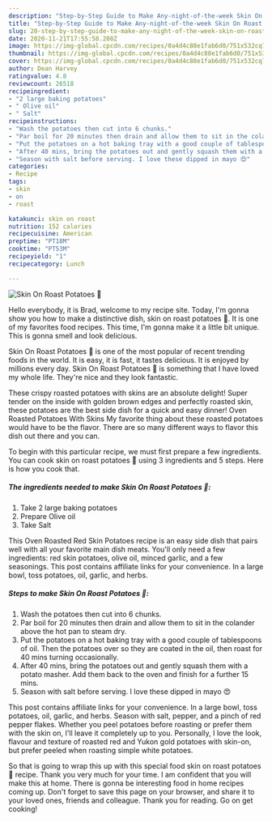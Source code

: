 ```yaml
---
description: "Step-by-Step Guide to Make Any-night-of-the-week Skin On Roast Potatoes 🥔"
title: "Step-by-Step Guide to Make Any-night-of-the-week Skin On Roast Potatoes 🥔"
slug: 20-step-by-step-guide-to-make-any-night-of-the-week-skin-on-roast-potatoes
date: 2020-11-21T17:55:58.208Z
image: https://img-global.cpcdn.com/recipes/0a4d4c88e1fab6d0/751x532cq70/skin-on-roast-potatoes-🥔-recipe-main-photo.jpg
thumbnail: https://img-global.cpcdn.com/recipes/0a4d4c88e1fab6d0/751x532cq70/skin-on-roast-potatoes-🥔-recipe-main-photo.jpg
cover: https://img-global.cpcdn.com/recipes/0a4d4c88e1fab6d0/751x532cq70/skin-on-roast-potatoes-🥔-recipe-main-photo.jpg
author: Dean Harvey
ratingvalue: 4.8
reviewcount: 26518
recipeingredient:
- "2 large baking potatoes"
- " Olive oil"
- " Salt"
recipeinstructions:
- "Wash the potatoes then cut into 6 chunks."
- "Par boil for 20 minutes then drain and allow them to sit in the colander above the hot pan to steam dry."
- "Put the potatoes on a hot baking tray with a good couple of tablespoons of oil. Then the potatoes over so they are coated in the oil, then roast for 40 mins turning occasionally."
- "After 40 mins, bring the potatoes out and gently squash them with a potato masher. Add them back to the oven and finish for a further 15 mins."
- "Season with salt before serving. I love these dipped in mayo 😍"
categories:
- Recipe
tags:
- skin
- on
- roast

katakunci: skin on roast 
nutrition: 152 calories
recipecuisine: American
preptime: "PT18M"
cooktime: "PT53M"
recipeyield: "1"
recipecategory: Lunch

---
```



![Skin On Roast Potatoes 🥔](https://img-global.cpcdn.com/recipes/0a4d4c88e1fab6d0/751x532cq70/skin-on-roast-potatoes-🥔-recipe-main-photo.jpg)

Hello everybody, it is Brad, welcome to my recipe site. Today, I'm gonna show you how to make a distinctive dish, skin on roast potatoes 🥔. It is one of my favorites food recipes. This time, I'm gonna make it a little bit unique. This is gonna smell and look delicious.

Skin On Roast Potatoes 🥔 is one of the most popular of recent trending foods in the world. It is easy, it is fast, it tastes delicious. It is enjoyed by millions every day. Skin On Roast Potatoes 🥔 is something that I have loved my whole life. They're nice and they look fantastic.

These crispy roasted potatoes with skins are an absolute delight! Super tender on the inside with golden brown edges and perfectly roasted skin, these potatoes are the best side dish for a quick and easy dinner! Oven Roasted Potatoes With Skins My favorite thing about these roasted potatoes would have to be the flavor. There are so many different ways to flavor this dish out there and you can.


To begin with this particular recipe, we must first prepare a few ingredients. You can cook skin on roast potatoes 🥔 using 3 ingredients and 5 steps. Here is how you cook that.

<!--inarticleads1-->

##### The ingredients needed to make Skin On Roast Potatoes 🥔:

1. Take 2 large baking potatoes
1. Prepare  Olive oil
1. Take  Salt


This Oven Roasted Red Skin Potatoes recipe is an easy side dish that pairs well with all your favorite main dish meats. You&#39;ll only need a few ingredients: red skin potatoes, olive oil, minced garlic, and a few seasonings. This post contains affiliate links for your convenience. In a large bowl, toss potatoes, oil, garlic, and herbs. 

<!--inarticleads2-->

##### Steps to make Skin On Roast Potatoes 🥔:

1. Wash the potatoes then cut into 6 chunks.
1. Par boil for 20 minutes then drain and allow them to sit in the colander above the hot pan to steam dry.
1. Put the potatoes on a hot baking tray with a good couple of tablespoons of oil. Then the potatoes over so they are coated in the oil, then roast for 40 mins turning occasionally.
1. After 40 mins, bring the potatoes out and gently squash them with a potato masher. Add them back to the oven and finish for a further 15 mins.
1. Season with salt before serving. I love these dipped in mayo 😍


This post contains affiliate links for your convenience. In a large bowl, toss potatoes, oil, garlic, and herbs. Season with salt, pepper, and a pinch of red pepper flakes. Whether you peel potatoes before roasting or prefer them with the skin on, I&#39;ll leave it completely up to you. Personally, I love the look, flavour and texture of roasted red and Yukon gold potatoes with skin-on, but prefer peeled when roasting simple white potatoes. 

So that is going to wrap this up with this special food skin on roast potatoes 🥔 recipe. Thank you very much for your time. I am confident that you will make this at home. There is gonna be interesting food in home recipes coming up. Don't forget to save this page on your browser, and share it to your loved ones, friends and colleague. Thank you for reading. Go on get cooking!
